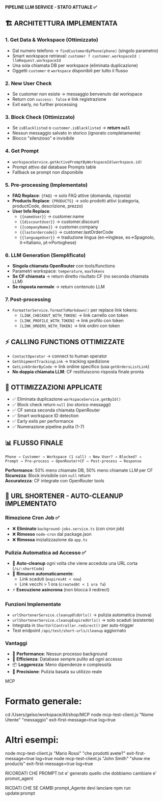 **PIPELINE LLM SERVICE - STATO ATTUALE ✅**

## 🏗️ **ARCHITETTURA IMPLEMENTATA**

### **1. Get Data & Workspace (Ottimizzato)**

- Dal numero telefono → `findCustomerByPhone(phone)` (singolo parametro)
- Smart workspace retrieval: `customer ? customer.workspaceId : llmRequest.workspaceId`
- Una sola chiamata DB per workspace (eliminata duplicazione)
- Oggetti `customer` e `workspace` disponibili per tutto il flusso

### **2. New User Check**

- Se customer non esiste → messaggio benvenuto dal workspace
- Return con `success: false` e link registrazione
- Exit early, no further processing

### **3. Block Check (Ottimizzato)**

- Se `isBlacklisted` o `customer.isBlacklisted` → **return `null`**
- Nessun messaggio salvato in storico (ignorato completamente)
- Blocco "silenzioso" e invisibile

### **4. Get Prompt**

- `workspaceService.getActivePromptByWorkspaceId(workspace.id)`
- Prompt attivo dal database Prompts table
- Fallback se prompt non disponibile

### **5. Pre-processing (Implementato)**

- **FAQ Replace**: `{FAQ}` → solo FAQ attive (domanda, risposta)
- **Products Replace**: `{PRODUCTS}` → solo prodotti attivi (categoria, productCode, descrizione, prezzo)
- **User Info Replace**:
  - `{{nameUser}}` → customer.name
  - `{{discountUser}}` → customer.discount
  - `{{companyName}}` → customer.company
  - `{{lastordercode}}` → customer.lastOrderCode
  - `{{languageUser}}` → traduzione lingua (en→Inglese, es→Spagnolo, it→Italiano, pt→Portoghese)

### **6. LLM Generation (Semplificato)**

- **Singola chiamata OpenRouter** con tools/functions
- Parametri workspace: `temperature`, `maxTokens`
- **Se CF chiamata** → return diretto risultato CF (no seconda chiamata LLM)
- **Se risposta normale** → return contenuto LLM

### **7. Post-processing**

- `FormatterService.formatToMarkdown()` per replace link tokens:
  - `[LINK_CHECKOUT_WITH_TOKEN]` → link carrello con token
  - `[LINK_PROFILE_WITH_TOKEN]` → link profilo con token
  - `[LINK_ORDERS_WITH_TOKEN]` → link ordini con token

## ⚡ **CALLING FUNCTIONS OTTIMIZZATE**

- `ContactOperator` → connect to human operator
- `GetShipmentTrackingLink` → tracking spedizione
- `GetLinkOrderByCode` → link ordine specifico (usa `getOrdersListLink`)
- **No doppia chiamata LLM**: CF restituiscono risposta finale pronta

## 🔧 **OTTIMIZZAZIONI APPLICATE**

- ✅ Eliminata duplicazione `workspaceService.getById()`
- ✅ Block check return `null` (no storico messaggi)
- ✅ CF senza seconda chiamata OpenRouter
- ✅ Smart workspace ID detection
- ✅ Early exits per performance
- ✅ Numerazione pipeline pulita (1-7)

## 📊 **FLUSSO FINALE**

```
Phone → Customer → Workspace (1 call) → New User? → Blocked? →
Prompt → Pre-process → OpenRouter+CF → Post-process → Response
```

**Performance**: 50% meno chiamate DB, 50% meno chiamate LLM per CF
**Sicurezza**: Block invisibile con `null` return  
**Accuratezza**: CF integrate con OpenRouter tools

## 🔗 **URL SHORTENER - AUTO-CLEANUP IMPLEMENTATO**

### **Rimozione Cron Job ✅**

- ❌ **Eliminato** `background-jobs.service.ts` (con cron job)
- ❌ **Rimosso** `node-cron` dal package.json
- ❌ **Rimossa** inizializzazione da `app.ts`

### **Pulizia Automatica ad Accesso ✅**

- 🔄 **Auto-cleanup** ogni volta che viene acceduta una URL corta (`/s/:shortCode`)
- 🧹 **Rimuove automaticamente**:
  - Link scaduti (`expiresAt < now`)
  - Link vecchi > 1 ora (`createdAt < 1 ora fa`)
- ⚡ **Esecuzione asincrona** (non blocca il redirect)

### **Funzioni Implementate**

- `urlShortenerService.cleanupOldUrls()` → pulizia automatica (nuova)
- `urlShortenerService.cleanupExpiredUrls()` → solo scaduti (esistente)
- Integrata in `ShortUrlController.redirect()` per auto-trigger
- Test endpoint `/api/test/short-urls/cleanup` aggiornato

### **Vantaggi**

- 🚀 **Performance**: Nessun processo background
- 🔄 **Efficienza**: Database sempre pulito ad ogni accesso
- 📦 **Leggerezza**: Meno dipendenze e complessità
- 🎯 **Precisione**: Pulizia basata su utilizzo reale

MCP

# Formato generale:

cd /Users/gelso/workspace/AI/shop/MCP
node mcp-test-client.js "Nome Utente" "messaggio" exit-first-message=true log=true

# Altri esempi:

node mcp-test-client.js "Mario Rossi" "che prodotti avete?" exit-first-message=true log=true
node mcp-test-client.js "John Smith" "show me products" exit-first-message=true log=true

RICORDATI CHE PROMPT.txt e' generato quello che dobbiamo cambiare e' promot_agent

RICDATI CHE SE CAMBI prompt_Agente devi lanciare npm run update:prompt
